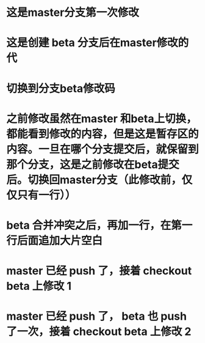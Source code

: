 # 这是master分支第一次修改
















# 这是创建 beta 分支后在master修改的代
# 切换到分支beta修改码
# 之前修改虽然在master 和beta上切换，都能看到修改的内容，但是这是暂存区的内容。一旦在哪个分支提交后，就保留到那个分支，这是之前修改在beta提交后。切换回master分支（此修改前，仅仅只有一行））
# beta 合并冲突之后，再加一行，在第一行后面追加大片空白


# master 已经 push 了，接着 checkout beta 上修改 1

# master 已经 push 了， beta  也 push 了一次，接着 checkout beta 上修改 2
